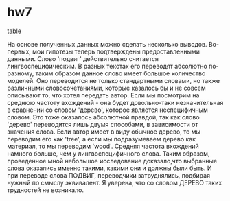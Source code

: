 # hw7

[table](https://github.com/darfomina/hw7/blob/master/wu.xlsx)

На основе полученных данных можно сделать несколько выводов. Во-первых, мои гипотезы теперь подтверждены предоставленными данными. Слово 'подвиг' действительно считается лингвоспецифическим. В разных текстах его переводят абсолютно по-разному, таким образом данное слово имеет большое количество моделей. Оно переводится не только стандартными словами, но также различными словосочетаниями, которые казалось бы и не совсем описывают то, что хотел передать автор. Если мы посмотрим на среднюю частоту вхождений - она будет довольно-таки незначительная в сравнении со словом 'дерево', которое является неспецифичным словом. Это тоже оказалось абсолютной правдой, так как слово 'дерево' переводится лишь двумя способами, в зависимости от значения слова. Если автор имеет в виду обычное дерево, то мы переводим его как 'tree', а если мы подразумеваем дерево как материал, то мы переводим 'wood'. Средняя частота вхождений намного больше, чем у лингвоспецифичного слова. Таким образом, проведенное мной небольшое исследование доказало,что выбранные слова оказались именно такими, какими они и должны были быть. И при переводе слова ПОДВИГ, переводчики затруднялись, подбирая нужный по смыслу эквивалент. Я уверена, что со словом ДЕРЕВО таких трудностей не возникало.

